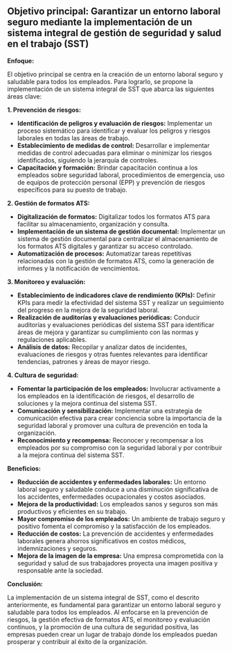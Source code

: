 ## Objetivo principal: Garantizar un entorno laboral seguro mediante la implementación de un sistema integral de gestión de seguridad y salud en el trabajo (SST)

**Enfoque:**

El objetivo principal se centra en la creación de un entorno laboral seguro y saludable para todos los empleados. Para lograrlo, se propone la implementación de un sistema integral de SST que abarca las siguientes áreas clave:

**1. Prevención de riesgos:**

* **Identificación de peligros y evaluación de riesgos:** Implementar un proceso sistemático para identificar y evaluar los peligros y riesgos laborales en todas las áreas de trabajo.
* **Establecimiento de medidas de control:** Desarrollar e implementar medidas de control adecuadas para eliminar o minimizar los riesgos identificados, siguiendo la jerarquía de controles.
* **Capacitación y formación:** Brindar capacitación continua a los empleados sobre seguridad laboral, procedimientos de emergencia, uso de equipos de protección personal (EPP) y prevención de riesgos específicos para su puesto de trabajo.

**2. Gestión de formatos ATS:**

* **Digitalización de formatos:** Digitalizar todos los formatos ATS para facilitar su almacenamiento, organización y consulta.
* **Implementación de un sistema de gestión documental:** Implementar un sistema de gestión documental para centralizar el almacenamiento de los formatos ATS digitales y garantizar su acceso controlado.
* **Automatización de procesos:** Automatizar tareas repetitivas relacionadas con la gestión de formatos ATS, como la generación de informes y la notificación de vencimientos.

**3. Monitoreo y evaluación:**

* **Establecimiento de indicadores clave de rendimiento (KPIs):** Definir KPIs para medir la efectividad del sistema SST y realizar un seguimiento del progreso en la mejora de la seguridad laboral.
* **Realización de auditorías y evaluaciones periódicas:** Conducir auditorías y evaluaciones periódicas del sistema SST para identificar áreas de mejora y garantizar su cumplimiento con las normas y regulaciones aplicables.
* **Análisis de datos:** Recopilar y analizar datos de incidentes, evaluaciones de riesgos y otras fuentes relevantes para identificar tendencias, patrones y áreas de mayor riesgo.

**4. Cultura de seguridad:**

* **Fomentar la participación de los empleados:** Involucrar activamente a los empleados en la identificación de riesgos, el desarrollo de soluciones y la mejora continua del sistema SST.
* **Comunicación y sensibilización:** Implementar una estrategia de comunicación efectiva para crear conciencia sobre la importancia de la seguridad laboral y promover una cultura de prevención en toda la organización.
* **Reconocimiento y recompensa:** Reconocer y recompensar a los empleados por su compromiso con la seguridad laboral y por contribuir a la mejora continua del sistema SST.

**Beneficios:**

* **Reducción de accidentes y enfermedades laborales:** Un entorno laboral seguro y saludable conduce a una disminución significativa de los accidentes, enfermedades ocupacionales y costos asociados.
* **Mejora de la productividad:** Los empleados sanos y seguros son más productivos y eficientes en su trabajo.
* **Mayor compromiso de los empleados:** Un ambiente de trabajo seguro y positivo fomenta el compromiso y la satisfacción de los empleados.
* **Reducción de costos:** La prevención de accidentes y enfermedades laborales genera ahorros significativos en costos médicos, indemnizaciones y seguros.
* **Mejora de la imagen de la empresa:** Una empresa comprometida con la seguridad y salud de sus trabajadores proyecta una imagen positiva y responsable ante la sociedad.

**Conclusión:**

La implementación de un sistema integral de SST, como el descrito anteriormente, es fundamental para garantizar un entorno laboral seguro y saludable para todos los empleados. Al enfocarse en la prevención de riesgos, la gestión efectiva de formatos ATS, el monitoreo y evaluación continuos, y la promoción de una cultura de seguridad positiva, las empresas pueden crear un lugar de trabajo donde los empleados puedan prosperar y contribuir al éxito de la organización.
